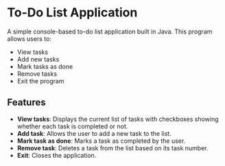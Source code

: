 # To-Do List Application

A simple console-based to-do list application built in Java. This program allows users to:
- View tasks
- Add new tasks
- Mark tasks as done
- Remove tasks
- Exit the program

## Features
- **View tasks**: Displays the current list of tasks with checkboxes showing whether each task is completed or not.
- **Add task**: Allows the user to add a new task to the list.
- **Mark task as done**: Marks a task as completed by the user.
- **Remove task**: Deletes a task from the list based on its task number.
- **Exit**: Closes the application.
